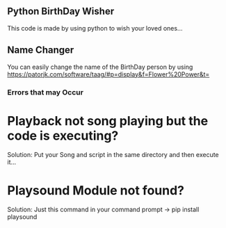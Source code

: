 ## Python BirthDay Wisher
   This code is made by using python to wish your loved ones... 

## Name Changer
  You can easily change the name of the BirthDay person by using https://patorjk.com/software/taag/#p=display&f=Flower%20Power&t= 

### Errors that may Occur

# Playback not song playing but the code is executing?
Solution: Put your Song and script in the same directory and then execute it...

# Playsound Module not found?
Solution: Just this command in your command prompt -> <mono> pip install playsound </mono>
